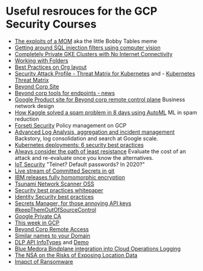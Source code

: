 # Useful resrouces for the GCP Security Courses

- [The exploits of a MOM](https://xkcd.com/327/) aka the little Bobby Tables meme
- [Getting around SQL injection filters using computer vision](https://hackaday.com/2014/04/04/sql-injection-fools-speed-traps-and-clears-your-record/)
- [Completely Private GKE Clusters with No Internet Connectivity](https://medium.com/google-cloud/completely-private-gke-clusters-with-no-internet-connectivity-945fffae1ccd)
- [Working with Folders](https://cloud.google.com/resource-manager/docs/creating-managing-folders)
- [Best Practices on Org layout](https://cloud.google.com/docs/enterprise/best-practices-for-enterprise-organizations)
- [Security Attack Profile - Threat Matrix for Kubernetes](https://www.schneier.com/blog/archives/2020/04/kubernetes_secu.html) and - [Kubernetes Threat Matrix](https://www.microsoft.com/security/blog/2020/04/02/attack-matrix-kubernetes/)
- [Beyond Corp Site](https://cloud.google.com/beyondcorp)
- [Beyond corp tools for endpoints - news](https://venturebeat.com/2020/04/20-google-rolls-out-beyondcorp-for-secure-remote-network-access-without-a-vpn/)
- [Google Product site for Beyond corp remote control plane](https://cloud.google.com/blog/products/identity-security/keep-your-teams-working-safely-with-beyondcorp-remote-access) Business network design
- [How Kaggle solved a spam problem in 8 days using AutoML](https://cloud.google.com/blog/products/ai-machine-learning/how-kaggle-solved-a-spam-problem-using-automl) ML in spam reduction
- [Forseti Security](https://forsetisecurity.org/) Policy management on GCP
- [Advanced Log Analysis, aggregation and incident management](https://chronicle.security/) Backstory, log consolidation and search at Google scale.
- [Kubernetes deployments: 6 security best practices](https://enterprisersproject.com/article/2020/5/kubernetes-deployments-6-security-best-practices)
- [Always consider the path of least resistance](https://xkcd.com/538/) Evaluate the cost of an attack and re-evaluate once you know the alternatives.
- [IoT Security](https://www.schneier.com/blog/archives/2020/07/half_a_million.html) "Telnet? Default passwords? In 2020?"
- [Live stream of Committed Secrets in git](https://shhgit.darkport.co.uk/)
- [IBM releases fully homomorphic encryption](https://www.ibm.com/blogs/research/2020/06/ibm-releases-fully-homomorphic-encryption-toolkit-for-macos-and-ios-linux-and-android-coming-soon/)
- [Tsunami Network Scanner OSS](https://github.com/google/tsunami-security-scanner)
- [Security best practices whitepaper](https://cloud.google.com/docs/enterprise/best-practices-for-enterprise-organizations)
- [Identity Security best practices](https://cloud.google.com/blog/products/identity-security/best-practices-for-a-more-secure-login-in-google-cloud)
- [Secrets Manager, for those annoying API keys #keepThemOutOfSourceControl](https://console.cloud.google.com/marketplace/product/google/secretmanager.googleapis.com)
- [Google Private CA](https://cloud.google.com/blog/products/identity-security/introducing-cas-a-cloud-based-managed-ca-for-the-devops-and-iot-world)
- [This week in GCP](https://medium.com/google-cloud/weekly/home)
- [Beyond Corp Remote Access](https://cloud.google.com/solutions/beyondcorp-remote-access)
- [Similar names to your Domain](https://dnstwister.report/)
- [DLP API InfoTypes](https://cloud.google.com/dlp/docs/infotypes-reference) and [Demo](https://cloud.google.com/dlp/demo/#!/)
- [Blue Medora Bindplane integration into Cloud Operations Logging](https://cloud.google.com/blog/products/management-tools/use-bluemedoras-bindplane-with-google-cloud)
- [The NSA on the Risks of Exposing Location Data](https://www.schneier.com/blog/archives/2020/08/the_nsa_on_the_.html)
- [Imapct of Ransomware](http://rss.slashdot.org/~r/Slashdot/slashdot/~3/Z-0N7yK9ZGs/patient-dies-after-hospital-hit-by-ransomware-attack)